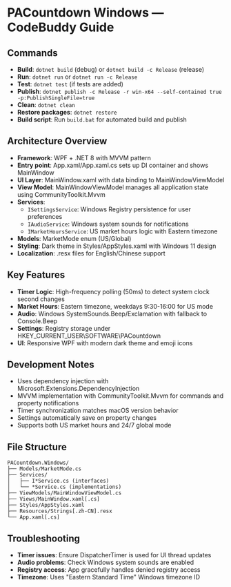 # PACountdown Windows — CodeBuddy Guide

## Commands

- **Build**: `dotnet build` (debug) or `dotnet build -c Release` (release)
- **Run**: `dotnet run` or `dotnet run -c Release`
- **Test**: `dotnet test` (if tests are added)
- **Publish**: `dotnet publish -c Release -r win-x64 --self-contained true -p:PublishSingleFile=true`
- **Clean**: `dotnet clean`
- **Restore packages**: `dotnet restore`
- **Build script**: Run `build.bat` for automated build and publish

## Architecture Overview

- **Framework**: WPF + .NET 8 with MVVM pattern
- **Entry point**: App.xaml/App.xaml.cs sets up DI container and shows MainWindow
- **UI Layer**: MainWindow.xaml with data binding to MainWindowViewModel
- **View Model**: MainWindowViewModel manages all application state using CommunityToolkit.Mvvm
- **Services**:
  - `ISettingsService`: Windows Registry persistence for user preferences
  - `IAudioService`: Windows system sounds for notifications
  - `IMarketHoursService`: US market hours logic with Eastern timezone
- **Models**: MarketMode enum (US/Global)
- **Styling**: Dark theme in Styles/AppStyles.xaml with Windows 11 design
- **Localization**: .resx files for English/Chinese support

## Key Features

- **Timer Logic**: High-frequency polling (50ms) to detect system clock second changes
- **Market Hours**: Eastern timezone, weekdays 9:30-16:00 for US mode
- **Audio**: Windows SystemSounds.Beep/Exclamation with fallback to Console.Beep
- **Settings**: Registry storage under HKEY_CURRENT_USER\SOFTWARE\PACountdown
- **UI**: Responsive WPF with modern dark theme and emoji icons

## Development Notes

- Uses dependency injection with Microsoft.Extensions.DependencyInjection
- MVVM implementation with CommunityToolkit.Mvvm for commands and property notifications
- Timer synchronization matches macOS version behavior
- Settings automatically save on property changes
- Supports both US market hours and 24/7 global mode

## File Structure

```
PACountdown.Windows/
├── Models/MarketMode.cs
├── Services/
│   ├── I*Service.cs (interfaces)
│   └── *Service.cs (implementations)
├── ViewModels/MainWindowViewModel.cs
├── Views/MainWindow.xaml[.cs]
├── Styles/AppStyles.xaml
├── Resources/Strings[.zh-CN].resx
└── App.xaml[.cs]
```

## Troubleshooting

- **Timer issues**: Ensure DispatcherTimer is used for UI thread updates
- **Audio problems**: Check Windows system sounds are enabled
- **Registry access**: App gracefully handles denied registry access
- **Timezone**: Uses "Eastern Standard Time" Windows timezone ID
